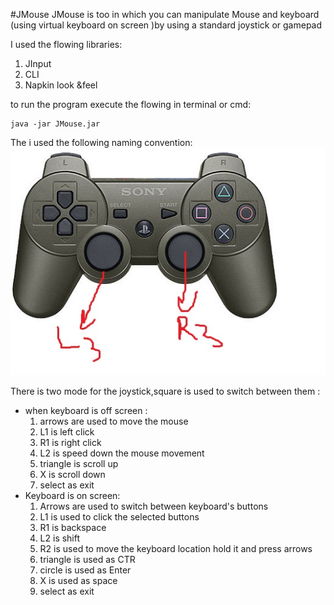 #JMouse
JMouse is too in which you can manipulate Mouse and keyboard (using virtual keyboard on screen )by using a standard joystick or gamepad 

I used the flowing libraries:

 1. JInput
 2. CLI
 3. Napkin look &feel
 
to run the program  execute the flowing in  terminal or cmd:

    java -jar JMouse.jar

   
 The i used the  following naming convention:
 ![enter image description here](https://github.com/py4object/JMouse/blob/master/buttons_playstation.jpg)

There is two mode for the joystick,square is used to switch between them  :


 - when keyboard is off screen :
	  1. arrows are used to move the mouse
	  2. L1 is left click
	  3. R1 is right click 
	  4. L2 is speed down the mouse movement 
	  5. triangle is scroll up
	  6. X is scroll down
	  7. select as exit
 - Keyboard is on screen:
	 1. Arrows are used to switch between keyboard's buttons
	 2. L1 is used to click the selected buttons
	 3. R1 is backspace 
	 4. L2 is shift
	 5. R2 is used to move the keyboard location hold it and press arrows 
	 6. triangle is used as CTR
	 7. circle is used as Enter
	 8. X is used as space
	 9. select as exit

